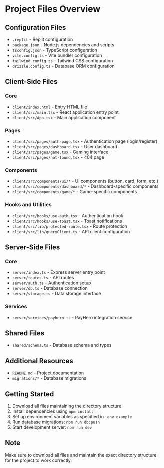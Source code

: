 # Project Files Overview

## Configuration Files
- `.replit` - Replit configuration
- `package.json` - Node.js dependencies and scripts
- `tsconfig.json` - TypeScript configuration
- `vite.config.ts` - Vite bundler configuration
- `tailwind.config.ts` - Tailwind CSS configuration
- `drizzle.config.ts` - Database ORM configuration

## Client-Side Files

### Core
- `client/index.html` - Entry HTML file
- `client/src/main.tsx` - React application entry point
- `client/src/App.tsx` - Main application component

### Pages
- `client/src/pages/auth-page.tsx` - Authentication page (login/register)
- `client/src/pages/dashboard.tsx` - User dashboard
- `client/src/pages/game.tsx` - Gaming interface
- `client/src/pages/not-found.tsx` - 404 page

### Components
- `client/src/components/ui/*` - UI components (button, card, form, etc.)
- `client/src/components/dashboard/*` - Dashboard-specific components
- `client/src/components/game/*` - Game-specific components

### Hooks and Utilities
- `client/src/hooks/use-auth.tsx` - Authentication hook
- `client/src/hooks/use-toast.tsx` - Toast notifications
- `client/src/lib/protected-route.tsx` - Route protection
- `client/src/lib/queryClient.ts` - API client configuration

## Server-Side Files

### Core
- `server/index.ts` - Express server entry point
- `server/routes.ts` - API routes
- `server/auth.ts` - Authentication setup
- `server/db.ts` - Database connection
- `server/storage.ts` - Data storage interface

### Services
- `server/services/payhero.ts` - PayHero integration service

## Shared Files
- `shared/schema.ts` - Database schema and types

## Additional Resources
- `README.md` - Project documentation
- `migrations/*` - Database migrations

## Getting Started
1. Download all files maintaining the directory structure
2. Install dependencies using `npm install`
3. Set up environment variables as specified in `.env.example`
4. Run database migrations: `npm run db:push`
5. Start development server: `npm run dev`

## Note
Make sure to download all files and maintain the exact directory structure for the project to work correctly.